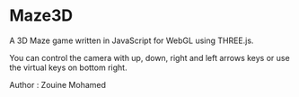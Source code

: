 Maze3D
======

A 3D Maze game written in JavaScript for WebGL using THREE.js.

You can control the camera with up, down, right and left arrows keys or use the virtual keys on bottom right.

Author : Zouine Mohamed